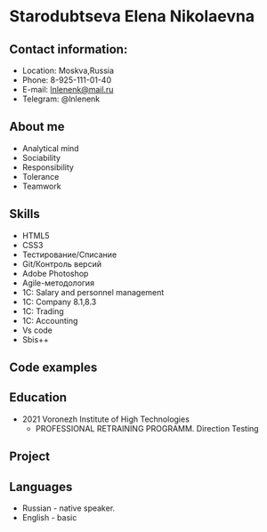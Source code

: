 # Starodubtseva Elena Nikolaevna

## Contact information:
* Location: Moskva,Russia
* Phone: 8-925-111-01-40
* E-mail: lnlenenk@mail.ru
* Telegram: @lnlenenk

## About me
* Analytical mind
* Sociability
* Responsibility
* Tolerance
* Teamwork

## Skills
* HTML5
* CSS3
* Тестирование/Списание
* Git/Контроль версий
* Adobe Photoshop
* Agile-методология
* 1С: Salary and personnel management
* 1С: Company 8.1,8.3
* 1С: Trading
* 1С: Accounting
* Vs code
* Sbis++

## Code examples

## Education
* 2021 Voronezh Institute of High Technologies
  * PROFESSIONAL RETRAINING PROGRAMM. Direction Testing
## Project

## Languages
* Russian - native speaker.
* English - basic
